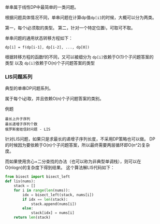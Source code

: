单串属于线性DP中最简单的一类问题。

根据问题具体情况不同，单串问题在计算dp值`dp[i]`的时候，大概可以分为两类。

第一，每个i必须取的类型。
第二，针对一个特定位置i，可取可不取。

单串问题的通用状态转移方程如下：
```text
dp[i] = f(dp[i-1], dp[i-2], ..., dp[0])
```

根据转移方程的函数f的不同，又可以被细分为
`dp[i]`依赖于O(1)个子问题答案的类型 以及
`dp[i]`依赖于O(n)个子问题答案的类型

### LIS问题系列
典型的单串DP问题系列。

属于每个i必取，并且依赖O(n)个子问题答案的类别。

例题
```text
最长上升子序列
最长递增子序列个数
俄罗斯套娃信封问题 - LIS
```

针对LIS问题，如果只是求最长的递增子序列长度，不采用DP策略也可以做。
DP的时候因为要依赖于O(n)个子问题答案，所以最终需要两层循环即O(n^2)复杂度。

而如果使用贪心+二分查找的办法（也可以称为非典型单调栈），则可以在O(nlogn)的复杂度下得到结果。
这个算法解LIS代码如下：
```python
from bisect import bisect_left
def lis(nums):
    stack = []
    for i in range(len(nums)):
        idx = bisect_left(stack, nums[i])
        if idx == len(stack):
            stack.append(nums[i])
        else:
            stack[idx] = nums[i]
    return len(stack)
```